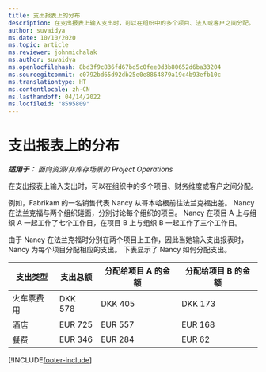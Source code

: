 ```yaml
---
title: 支出报表上的分布
description: 在支出报表上输入支出时，可以在组织中的多个项目、法人或客户之间分配。
author: suvaidya
ms.date: 10/10/2020
ms.topic: article
ms.reviewer: johnmichalak
ms.author: suvaidya
ms.openlocfilehash: 8bd3f9c836fd67bd5c0fee0d3b80652d6ba33204
ms.sourcegitcommit: c0792bd65d92db25e0e8864879a19c4b93efb10c
ms.translationtype: HT
ms.contentlocale: zh-CN
ms.lasthandoff: 04/14/2022
ms.locfileid: "8595809"
---
```

# <a name="distributions-on-an-expense-report"></a>支出报表上的分布

_**适用于：** 面向资源/非库存场景的 Project Operations_

在支出报表上输入支出时，可以在组织中的多个项目、财务维度或客户之间分配。

例如，Fabrikam 的一名销售代表 Nancy 从哥本哈根前往法兰克福出差。 Nancy 在法兰克福与两个组织碰面，分别讨论每个组织的项目。 Nancy 在项目 A 上与组织 A 一起工作了七个工作日，在项目 B 上与组织 B 一起工作了三个工作日。

由于 Nancy 在法兰克福时分别在两个项目上工作，因此当她输入支出报表时，Nancy 为每个项目分配相应的支出。 下表显示了 Nancy 如何分配支出。

| 支出类型 | 支出总额 | 分配给项目 A 的金额 | 分配给项目 B 的金额 |
|--------------|----------------------|---------------------------------|---------------------------------|
| 火车票费用   | DKK 578              | DKK 405                         | DKK 173                         |
| 酒店        | EUR 725              | EUR 557                         | EUR 168                         |
| 餐费        | EUR 346              | EUR 284                         | EUR 62                          |


[!INCLUDE[footer-include](../includes/footer-banner.md)]
